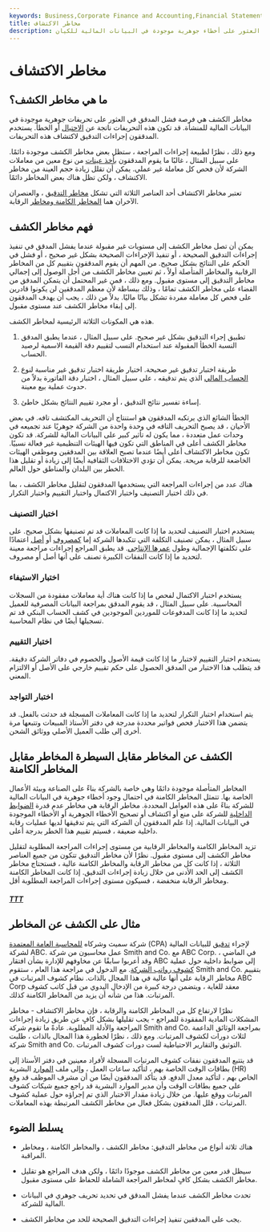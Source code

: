 ```yaml
---
keywords: Business,Corporate Finance and Accounting,Financial Statements
title: مخاطر الاكتشاف
description: مخاطر الكشف هي فرصة فشل المدقق في العثور على أخطاء جوهرية موجودة في البيانات المالية للكيان.
---
```


# مخاطر الاكتشاف
## ما هي مخاطر الكشف؟

مخاطر الكشف هي فرصة فشل المدقق في العثور على تحريفات جوهرية موجودة في البيانات المالية للمنشأة. قد تكون هذه التحريفات ناتجة عن [الاحتيال](/fraud) أو الخطأ. يستخدم المدققون إجراءات التدقيق لاكتشاف هذه التحريفات.

ومع ذلك ، نظرًا لطبيعة إجراءات المراجعة ، ستظل بعض مخاطر الكشف موجودة دائمًا. على سبيل المثال ، غالبًا ما يقوم المدققون [بأخذ عينات](/sampling) من نوع معين من معاملات الشركة لأن فحص كل معاملة غير عملي. يمكن أن تقلل زيادة حجم العينة من مخاطر الاكتشاف ، ولكن تظل هناك بعض المخاطر دائمًا.

تعتبر مخاطر الاكتشاف أحد العناصر الثلاثة التي تشكل [مخاطر التدقيق](/audit-risk) ، والعنصران الآخران هما [المخاطر الكامنة ومخاطر](/inherent-risk) الرقابة.

## فهم مخاطر الكشف

يمكن أن تصل مخاطر الكشف إلى مستويات غير مقبولة عندما يفشل المدقق في تنفيذ إجراءات التدقيق الصحيحة ، أو تنفيذ الإجراءات الصحيحة بشكل غير صحيح ، أو فشل في الحكم على النتائج بشكل صحيح. من المهم أن يقوم المدققون بتقييم كل من المخاطر الرقابية والمخاطر المتأصلة أولاً ، ثم تعيين مخاطر الكشف من أجل الوصول إلى إجمالي مخاطر التدقيق إلى مستوى مقبول. ومع ذلك ، فمن غير المحتمل أن يتمكن المدقق من القضاء على مخاطر الكشف تمامًا ، وذلك ببساطة لأن معظم المدققين لن يكونوا قادرين على فحص كل معاملة مفردة تشكل بيانًا ماليًا. بدلاً من ذلك ، يجب أن يهدف المدققون إلى إبقاء مخاطر الكشف عند مستوى مقبول.

هذه هي المكونات الثلاثة الرئيسية لمخاطر الكشف.

1. تطبيق إجراء التدقيق بشكل غير صحيح. على سبيل المثال ، عندما يطبق المدقق النسبة الخطأ المقبولة عند استخدام النسب لتقييم دقة القيمة الاسمية لرصيد الحساب.

1. طريقة اختبار تدقيق غير صحيحة. اختيار طريقة اختبار تدقيق غير مناسبة لنوع [الحساب المالي](/financial-account) الذي يتم تدقيقه ، على سبيل المثال ، اختبار دقة الفاتورة بدلاً من حدوث عملية بيع معينة.

1. إساءة تفسير نتائج التدقيق ، أو مجرد تقييم النتائج بشكل خاطئ.

الخطأ الشائع الذي يرتكبه المدققون هو استنتاج أن التحريف المكتشف تافه. في بعض الأحيان ، قد يصبح التحريف التافه في وحدة واحدة من الشركة جوهريًا عند تجميعه في وحدات عمل متعددة ، مما يكون له تأثير كبير على البيانات المالية للشركة. قد تكون مخاطر الكشف أعلى في المناطق التي تكون فيها الهيئات التنظيمية غير فعالة نسبيًا. تكون مخاطر الاكتشاف أعلى أيضًا عندما تصبح العلاقة بين المدققين وموظفي الهيئات الخاضعة للرقابة مريحة. يمكن أن تؤدي الاختلافات الثقافية أيضًا إلى زيادة أو تقليل هذا الخطر بين البلدان والمناطق حول العالم.

هناك عدد من إجراءات المراجعة التي يستخدمها المدققون لتقليل مخاطر الكشف ، بما في ذلك اختبار التصنيف واختبار الاكتمال واختبار التقييم واختبار التكرار.

### اختبار التصنيف

يستخدم اختبار التصنيف لتحديد ما إذا كانت المعاملات قد تم تصنيفها بشكل صحيح. على سبيل المثال ، يمكن تصنيف التكلفة التي تتكبدها الشركة إما [كمصروف](/expense) أو [أصل](/asset) اعتمادًا على تكلفتها الإجمالية وطول [عمرها الإنتاجي](/usefullife). قد يطبق المراجع إجراءات مراجعة معينة لتحديد ما إذا كانت النفقات الكبيرة تصنف على أنها أصل أو مصروف.

### اختبار الاستيفاء

يستخدم اختبار الاكتمال لفحص ما إذا كانت هناك أية معاملات مفقودة من السجلات المحاسبية. على سبيل المثال ، قد يقوم المدقق بمراجعة البيانات المصرفية للعميل لتحديد ما إذا كانت المدفوعات للموردين الموجودين في كشف الحساب البنكي قد تم تسجيلها أيضًا في نظام المحاسبة.

### اختبار التقييم

يستخدم اختبار التقييم لاختبار ما إذا كانت قيمة الأصول والخصوم في دفاتر الشركة دقيقة. قد يتطلب هذا الاختبار من المدقق الحصول على حكم تقييم خارجي على الأصل أو الالتزام المعني.

### اختبار التواجد

يتم استخدام اختبار التكرار لتحديد ما إذا كانت المعاملات المسجلة قد حدثت بالفعل. قد يتضمن هذا الاختبار فحص فواتير محددة مدرجة في دفتر الأستاذ المبيعات وتتبعها مرة أخرى إلى طلب العميل الأصلي ووثائق الشحن.

## الكشف عن المخاطر مقابل السيطرة المخاطر مقابل المخاطر الكامنة

المخاطر المتأصلة موجودة دائمًا وهي خاصة بالشركة بناءً على الصناعة وبيئة الأعمال الخاصة بها. تتمثل المخاطر الكامنة في احتمال وجود أخطاء جوهرية في البيانات المالية للشركة بناءً على هذه العوامل المحددة. مخاطر الرقابة هي مخاطر عدم قدرة [الضوابط الداخلية](/internalcontrols) للشركة على منع أو اكتشاف أو تصحيح الأخطاء الجوهرية أو الأخطاء الموجودة في البيانات المالية. إذا علم المدققون أن الشركة التي يتم تدقيقها لديها عمليات رقابة داخلية ضعيفة ، فسيتم تقييم هذا الخطر بدرجة أعلى.

تزيد المخاطر الكامنة والمخاطر الرقابية من مستوى إجراءات المراجعة المطلوبة لتقليل مخاطر الكشف إلى مستوى مقبول. نظرًا لأن مخاطر التدقيق تتكون من جميع العناصر الثلاثة ، إذا كانت كل من مخاطر الرقابة والمخاطر الكامنة عالية ، فستحتاج مخاطر الكشف إلى الحد الأدنى من خلال زيادة إجراءات التدقيق. إذا كانت المخاطر الكامنة ومخاطر الرقابة منخفضة ، فسيكون مستوى إجراءات المراجعة المطلوبة أقل.

<h5> <a href=""> TTT </a> </h5>

## مثال على الكشف عن المخاطر

شركة سميث وشركاه [للمحاسبة العامة المعتمدة](/cpa) (CPA) لإجراء [تدقيق](/audit) للبيانات المالية لشركة ABC. عمل محاسبون من شركة Smith and Co. مع ABC Corp. في الماضي ، وقد أعربوا سابقًا عن مخاوفهم للإدارة بشأن افتقار ABC إلى ضوابط داخلية حول عملية [كشوف رواتب الشركة](/payroll). مع الدخول في مراجعة هذا العام ، ستقوم Smith and Co. بتقييم مخاطر الرقابة على أنها عالية في هذا المجال بالذات. نظام كشوف المرتبات في ABC Corp معقد للغاية ، ويتضمن درجة كبيرة من الإدخال اليدوي من قبل كاتب كشوف المرتبات. هذا من شأنه أن يزيد من المخاطر الكامنة كذلك.

نظرًا لارتفاع كل من المخاطر الكامنة والرقابة ، فإن مخاطر الاكتشاف - مخاطر المشكلات المادية المفقودة للمراجع - يجب تقليلها بشكل كافٍ عن طريق زيادة إجراءات المراجعة والأدلة المطلوبة. عادةً ما تقوم شركة Smith and Co. بمراجعة الوثائق الداعمة لثلاث دورات لكشوف المرتبات. ومع ذلك ، نظرًا لخطورة هذا المجال بالذات ، طلبت شركة Smith and Co. التوثيق والتقارير الاحتياطية لست دورات كشوف المرتبات.

قد يتتبع المدققون نفقات كشوف المرتبات المسجلة لأفراد معينين في دفتر الأستاذ إلى بطاقات الوقت الخاصة بهم ، لتأكيد ساعات العمل ، وإلى ملف [الموارد](/humanresources) البشرية (HR) الخاص بهم ، لتأكيد معدل الدفع. قد يتأكد المدققون أيضًا من أن مشرف الموظف قد وقع على جميع بطاقات الوقت وأن مدير الموارد البشرية قد راجع جميع شيكات كشوف المرتبات ووقع عليها. من خلال زيادة مقدار الاختبار الذي تم إجراؤه حول عملية كشوف المرتبات ، قلل المدققون بشكل فعال من مخاطر الكشف المرتبطة بهذه المعاملات.

## يسلط الضوء

- هناك ثلاثة أنواع من مخاطر التدقيق: مخاطر الكشف ، والمخاطر الكامنة ، ومخاطر المراقبة.

- سيظل قدر معين من مخاطر الكشف موجودًا دائمًا ، ولكن هدف المراجع هو تقليل مخاطر الكشف بشكل كافٍ لمخاطر المراجعة الشاملة للحفاظ على مستوى مقبول.

- تحدث مخاطر الكشف عندما يفشل المدقق في تحديد تحريف جوهري في البيانات المالية للشركة.

- يجب على المدققين تنفيذ إجراءات التدقيق الصحيحة للحد من مخاطر الكشف.

